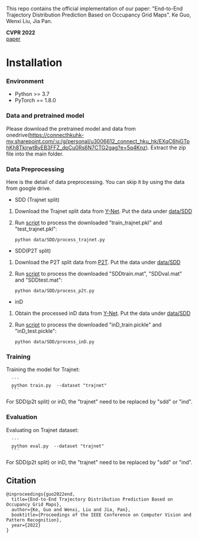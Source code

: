 This repo contains the official implementation of our paper: "End-to-End Trajectory Distribution Prediction Based on Occupancy Grid Maps". 
  Ke Guo, Wenxi Liu, Jia Pan.
  
**CVPR 2022**  
[paper](http://arxiv.org/abs/2203.16910)

# Installation 

### Environment
* Python >= 3.7
* PyTorch == 1.8.0


### Data and pretrained model
Please download the pretrained model and data from onedrive(https://connecthkuhk-my.sharepoint.com/:u:/g/personal/u3006612_connect_hku_hk/EXqC6hjGTphKh8TkjrwtByEB3FFZ_dpCu0Rs6N7CTG2gag?e=5q4Knz). Extract the zip file into the main folder.

### Data Preprocessing

Here is the detail of data preprocessing. You can skip it by using the data from google drive. 

* SDD (Trajnet split)

1. Download the Trajnet split data from [Y-Net](https://github.com/HarshayuGirase/Human-Path-Prediction/tree/master/ynet). Put the data under [data/SDD](data/SDD)

2. Run [script](process_trajnet.py) to process the downloaded "train_trajnet.pkl" and "test_trajnet.pkl":
      ```
      python data/SDD/process_trajnet.py
      ``` 


* SDD(P2T split)
1. Download the P2T split data from [P2T](https://github.com/nachiket92/P2T/tree/main/data/sdd). Put the data under [data/SDD](data/SDD)

2. Run [script](process_p2t.py) to process the downloaded "SDDtrain.mat", "SDDval.mat" and "SDDtest.mat":
      ```
      python data/SDD/process_p2t.py
      ``` 
   

* inD 

1. Obtain the processed inD data from [Y-Net](https://github.com/HarshayuGirase/Human-Path-Prediction/tree/master/ynet). Put the data under [data/SDD](data/IND)

2. Run [script](process_trajnet.py) to process the downloaded "inD_train.pickle" and "inD_test.pickle":
      ```
      python data/SDD/process_inD.py
      ``` 
      
### Training 


Training the model for Trajnet:

      ```
      python train.py  --dataset "trajnet"
      ``` 
For SDD(p2t split) or inD, the "trajnet" need to be replaced by "sdd" or "ind".   

### Evaluation   

Evaluating on Trajnet dataset:

      ```
      python eval.py  --dataset "trajnet"
      ``` 
For SDD(p2t split) or inD, the "trajnet" need to be replaced by "sdd" or "ind".   

## Citation

```
@inproceedings{guo2022end,
  title={End-to-End Trajectory Distribution Prediction Based on Occupancy Grid Maps},
  author={Ke, Guo and Wenxi, Liu and Jia, Pan},
  booktitle={Proceedings of the IEEE Conference on Computer Vision and Pattern Recognition},
  year={2022}
}
```

